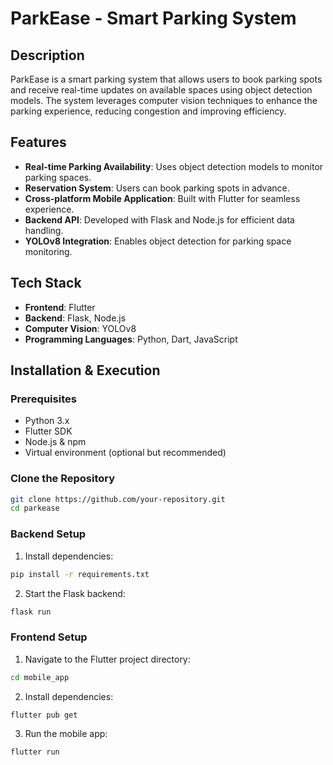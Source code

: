 # ParkEase - Smart Parking System

## Description
ParkEase is a smart parking system that allows users to book parking spots and receive real-time updates on available spaces using object detection models. The system leverages computer vision techniques to enhance the parking experience, reducing congestion and improving efficiency.

## Features
- **Real-time Parking Availability**: Uses object detection models to monitor parking spaces.
- **Reservation System**: Users can book parking spots in advance.
- **Cross-platform Mobile Application**: Built with Flutter for seamless experience.
- **Backend API**: Developed with Flask and Node.js for efficient data handling.
- **YOLOv8 Integration**: Enables object detection for parking space monitoring.

## Tech Stack
- **Frontend**: Flutter
- **Backend**: Flask, Node.js
- **Computer Vision**: YOLOv8
- **Programming Languages**: Python, Dart, JavaScript

## Installation & Execution

### Prerequisites
- Python 3.x
- Flutter SDK
- Node.js & npm
- Virtual environment (optional but recommended)

### Clone the Repository
```bash
git clone https://github.com/your-repository.git
cd parkease
```

### Backend Setup
1. Install dependencies:
```bash
pip install -r requirements.txt
```
2. Start the Flask backend:
```bash
flask run
```

### Frontend Setup
1. Navigate to the Flutter project directory:
```bash
cd mobile_app
```
2. Install dependencies:
```bash
flutter pub get
```
3. Run the mobile app:
```bash
flutter run
```

